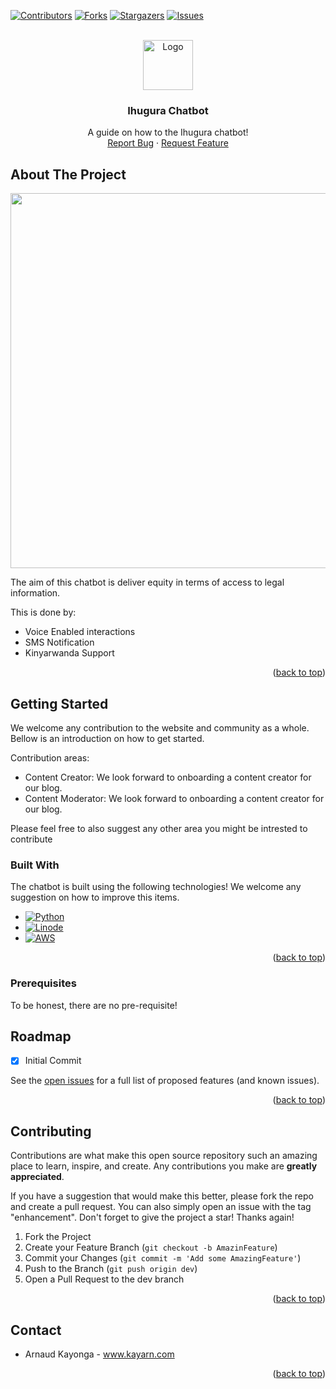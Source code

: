 <a name="readme-top"></a>


[![Contributors][contributors-shield]][contributors-url]
[![Forks][forks-shield]][forks-url]
[![Stargazers][stars-shield]][stars-url]
[![Issues][issues-shield]][issues-url]



<!-- PROJECT LOGO -->
<br />
<div align="center">
  <a href="https://github.com/MBAZA-NLP/community.website">
    <img src="assets/img/logo/MBAZA-LOGO-WHITE.png" alt="Logo" width="80" height="80">
  </a>

  <h3 align="center">Ihugura Chatbot</h3>

  <p align="center">
    A guide on how to the Ihugura chatbot!
    <br />
    <a href="https://github.com/agent87/community.website/issues">Report Bug</a>
    ·
    <a href="https://github.com/agent87/community.website/issues">Request Feature</a>
  </p>
</div>






<!-- ABOUT THE PROJECT -->
## About The Project

<div align="center">
    <img src="assets/img/frontpage.JPG" alt="Logo" width="1080" height="600">
</div>

The aim of this chatbot is deliver equity in terms of access to legal information.

This is done by:
* Voice Enabled interactions
* SMS Notification
* Kinyarwanda Support


<p align="right">(<a href="#readme-top">back to top</a>)</p>


<!-- GETTING STARTED -->
## Getting Started

We welcome any contribution to the website and community as a whole. Bellow is an introduction on how to get started.

Contribution areas:
* Content Creator: We look forward to onboarding a content creator for our blog.
* Content Moderator: We look forward to onboarding a content creator for our blog.

Please feel free to also suggest any other area you might be intrested to contribute


### Built With

The chatbot is built using the following technologies! We welcome any suggestion on how to improve this items.

* [![Python][python.org]][python-url] 
* [![Linode][linode.com]][linode-url]  
* [![AWS][aws.amazon.com]][aws-url] 

<p align="right">(<a href="#readme-top">back to top</a>)</p>

### Prerequisites

To be honest, there are no pre-requisite!


<!-- ROADMAP -->
## Roadmap

- [x] Initial Commit


See the [open issues](https://github.com/agent87/ihugura-api/issues) for a full list of proposed features (and known issues).

<p align="right">(<a href="#readme-top">back to top</a>)</p>



<!-- CONTRIBUTING -->
## Contributing

Contributions are what make this open source repository such an amazing place to learn, inspire, and create. Any contributions you make are **greatly appreciated**.

If you have a suggestion that would make this better, please fork the repo and create a pull request. You can also simply open an issue with the tag "enhancement".
Don't forget to give the project a star! Thanks again!

1. Fork the Project
2. Create your Feature Branch (`git checkout -b AmazinFeature`)
3. Commit your Changes (`git commit -m 'Add some AmazingFeature'`)
4. Push to the Branch (`git push origin dev`)
5. Open a Pull Request to the dev branch

<p align="right">(<a href="#readme-top">back to top</a>)</p>



<!-- CONTACT -->
## Contact

* Arnaud Kayonga - www.kayarn.com

<p align="right">(<a href="#readme-top">back to top</a>)</p>



<!-- MARKDOWN LINKS & IMAGES -->
<!-- https://www.markdownguide.org/basic-syntax/#reference-style-links -->
[contributors-shield]: https://img.shields.io/github/contributors/agent87/ihugura-api
[contributors-url]: https://github.com/agent87/ihugura-api/graphs/contributors
[forks-shield]: https://img.shields.io/github/forks/agent87/ihugura-api
[forks-url]: agent87/ihugura-api
[stars-shield]: https://img.shields.io/github/stars/agent87/ihugura-api
[stars-url]: agent87/ihugura-api
[issues-shield]: https://img.shields.io/github/issues/agent87/ihugura-api
[issues-url]: https://github.com/agent87/ihugura-api/issues
[slack-shield]: https://img.shields.io/badge/Slack-4A154B?style=for-the-badge&logo=slack&logoColor=white
[slack-url]: https://join.slack.com/t/mbazanlpcommunity/shared_invite/zt-1e5mxv2x2-XH25edKoZ4tFZou4SvLsQA
[python.org]: https://img.shields.io/badge/Python-14354C?style=for-the-badge&logo=python&logoColor=white
[python-url]: https://getbootstrap.com
[linode.com]: https://img.shields.io/badge/Linode-00A95C?style=for-the-badge&logo=Linode&logoColor=white
[linode-url]: https://linode.com
[aws.amazon.com]: https://img.shields.io/badge/Amazon_AWS-232F3E?style=for-the-badge&logo=amazon-aws&logoColor=white
[aws-url]: https://aws.amazon.com
